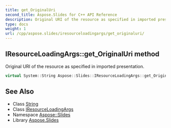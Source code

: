 ```yaml
---
title: get_OriginalUri
second_title: Aspose.Slides for C++ API Reference
description: Original URI of the resource as specified in imported presentation.
type: docs
weight: 1
url: /cpp/aspose.slides/iresourceloadingargs/get_originaluri/
---
```

## IResourceLoadingArgs::get_OriginalUri method


Original URI of the resource as specified in imported presentation.

```cpp
virtual System::String Aspose::Slides::IResourceLoadingArgs::get_OriginalUri()=0
```

## See Also

* Class [String](../../../system/string/)
* Class [IResourceLoadingArgs](../)
* Namespace [Aspose::Slides](../../)
* Library [Aspose.Slides](../../../)
